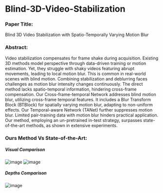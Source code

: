 # Blind-3D-Video-Stabilization
### Paper Title: 
Blind 3D Video Stabilization with Spatio-Temporally Varying Motion Blur
### Abstract: 
Video stabilization compensates for frame shake during acquisition. Existing 3D methods model perspective through data-driven training or motion estimation. Yet, they struggle with shaky videos featuring abrupt movements, leading to local motion blur. This is common in real-world scenes with blind motion. Combining stabilization and deblurring faces challenges as motion blur intensity changes continuously. The direct method lacks spatio-temporal information, hindering cross-frame compensation. Our Cross-frame-temporal Network addresses blind motion blur, utilizing cross-frame temporal features. It includes a Blur Transform Block (BTBlock) for spatially varying motion blur, adapting to non-uniform effects. Our Temporal-aware Network (TANet) further suppresses motion blur. Limited pair-training data with motion blur hinders practical application. Our method, employing an un-pretrained in-test strategy, surpasses state-of-the-art methods, as shown in extensive experiments.

### Ours Method Vs State-of-the-Art:

##### Visual Comparison
![image](https://gitee.com/LeadingMe/Blind-3D-Video-Stabilization/blob/master/Video_Comparison_2D.gif)
![image](https://github.com/leadingme163/Blind_3D_Video_Stabilization/blob/main/Video_Comparison.gif)
##### Depths Comparison
![image](https://github.com/leadingme163/Blind_3D_Video_Stabilization/blob/main/Depth_Comparison.gif)
